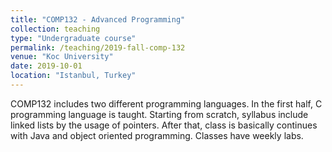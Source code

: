 ```yaml
---
title: "COMP132 - Advanced Programming"
collection: teaching
type: "Undergraduate course"
permalink: /teaching/2019-fall-comp-132
venue: "Koc University"
date: 2019-10-01
location: "Istanbul, Turkey"
---
```


COMP132 includes two different programming languages. In the first half, C programming language is taught. Starting from scratch, syllabus include linked lists by the usage of pointers. After that, class is basically continues with Java and object oriented programming. Classes have weekly labs.
